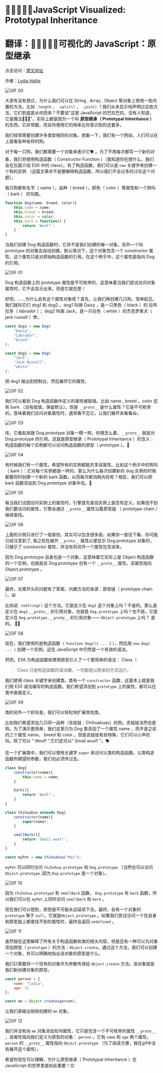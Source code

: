 # 🎉👨‍👩‍👧‍👧JavaScript Visualized: Prototypal Inheritance
# 翻译：🎉👨‍👩‍👧‍👧可视化的 JavaScript：原型继承

点击访问：[原文地址](https://dev.to/lydiahallie/javascript-visualized-prototypal-inheritance-47co)

作者：[Lydia Hallie](@lydiahallie)

![GIF 00](./illustrations/JSVisual05Prototypal/gif00.png)

大家有没有想过，为什么我们可以在 String , Array , Object 等对象上使用一些内置的方法，比如 `.length` ， `.split()` ， `.join()` ？我们从未显示地声明过这些方法，它们到底是从何而来？不要说“这是 JavaScript 的巴拉巴拉，没有人知道，它是魔法🧚🏻‍♂️”，实际上都是因为一个叫 **原型继承（ Prototypal Inheritance ）** 的东西。它非常酷，而且你使用它的频率比你意识到的还要多。

我们经常需要创建许多类型相同的对象。想象一下，我们有一个网站，人们可以在上面看各种各样的狗。

对于每一只狗，我们都需要一个对象来表示它🐕 。为了不用每次都写一个新的对象，我们将使用构造函数（ Constructor Function ）（我知道你在想什么，我们会在后面介绍 ES6 中的 class）。有了构造函数，我们可以是 `new` 关键字来创建一个狗的实例
（这篇文章并不是要解释构造函数，所以我们不会过多的讨论这个问题）。

每只狗都有名字（ name ），品种（ breed ），颜色（ color ）等属性和一个狗叫（ bark ） 的功能。

```javascript
function Dog(name, breed, color){
    this.name = name;
    this.breed = breed;
    this.color = color;
    this.bark = function() {
        return 'Woof!';
    }
}
```

当我们创建 Dog 构造函数时，它并不是我们创建的唯一对象。另外一个叫 prototype 的对象会自动创建。默认情况下，这个对象包含一个 constructor 属性，这个属性只是对原始构造函数的引用。在这个例子中，这个属性是指向 Dog 的引用。

![GIF 01](./illustrations/JSVisual05Prototypal/gif01.gif)

Dog 构造函数上的 prototype 属性是不可枚举的，这意味着当我们尝试访问对象属性时，它不会显示出来。但是它就在那！

好吧，……为什么会有这个属性对象呢？首先，让我们再创建几只狗。简单起见，我们就叫它们 dog1 和 dog2 。dog1 叫做 Daisy ，是一只黑色（ black ）的 拉布拉多（ labrador ）； dog2 叫做 Jack，是一只白色（ white ）的杰克罗素犬（ jack russell ）😎。

```javascript
const dog1 = new Dog(
    "Daisy",
    "Labrador",
    "black"
);

const dog2 = new Dog(
    "Jack",
    "Jack Russell",
    "white"
);
```

把 dog1 输出到控制台，然后展开它的属性。

![GIF 02](./illustrations/JSVisual05Prototypal/gif02.gif)

我们可以看到 Dog 构造函数中定义的属性被赋值。比如 name , breed ，color 还有 bark （没有赋值，保留默认）。但是 `__proto__` 是什么属性？它是不可枚举的，意味着我们访问对象属性时，通常看不见它。让我们展开来看看😃。 

![GIF 03](./illustrations/JSVisual05Prototypal/gif03.gif)

哇，它看起来跟 Dog.prototype 对象一模一样。你猜怎么着，`__proto__` 就是对 Dog.prototype 的引用。这就是原型继承（ Prototypal Inheritance ）的含义：构造函数的每个实例都可以访问构造函数的原型（ prototype ）。🤯

![GIF 04](./illustrations/JSVisual05Prototypal/gif04.gif)

有时候我们有一个属性，希望所有的实例都能共享该属性。比如这个例子中的狗叫（ bark ）：它对每个实例都是一样的，那么为什么每次创建新的 dog 实例的时候都要同时创建一个新的 bark 函数，从而每次都消耗内存呢？相反，我们可以把 bark 函数添加到 Dog.prototype 对象中去。🥳

![GIF 05](./illustrations/JSVisual05Prototypal/gif05.gif)

每当我们试图访问实例上的属性时，引擎首先查找实例上是否有定义。如果找不到我们要访问的属性，引擎会通过 `__proto__` 属性沿着原型链 （ prototype chain ）继续查找。

![GIF 06](./illustrations/JSVisual05Prototypal/gif06.gif)

上面的示例只进行了一层查找，其实可以包含很多层。如果你一直往下看，你可能已经注意到了, 我之前在展开 `__proto__` 属性以便显示 Dog.prototype 对象时，只展示了 consturctor 属性，并没有将另外一个属性包含进来。

因为 Dog.prototype 自身也是一个对象，这意味着它实际上是 Object 构造函数的一个实例。也就是说 Dog.prototype 也有一个 `__proto__` 属性，该属性指向 Object.prototype 。

![GIF 07](./illustrations/JSVisual05Prototypal/gif07.gif)

最终，文章开头的问题有了答案，内置方法的来源：原型链（ prototype chain ）。😃

比如说 `.toString()` 这个方法。它是定义在 `dog1` 这个对象上吗？不是的。那么是定义在 `dog1.__proto__` 的引用对象，也就是 `Dog.prototype` 上吗？也不是。它是定义在 `Dog.prototype.__protp__` 的引用对象—— `Object.prototype` 上吗？ 是的。 🙌🏼

![GIF 08](./illustrations/JSVisual05Prototypal/gif08.gif)

现在，我们使用的是构造函数（ `function Dog(){ ... }` ），然后用 `new Dog( ... )` 创建一个实例。这在 JavaScript 中仍然是一个有效的语法。

然而，ES6 为构造函数和使用原型引入了一个更简单的语法： Class ！

> Class 只是构造函数的语法糖，一切都是以原来的方式运行。

我们使用 class 关键字来创建类。类有一个 `constructor` 函数，这基本上就是我们用 ES5 语法编写的构造函数。我们希望添加到 `prototype` 上的属性，都可以在类中直接定义。

![GIF 09](./illustrations/JSVisual05Prototypal/gif09.gif)

类的另外一个好处是，我们可以轻松地扩展其他类。

比如我们希望添加几只同一品种（吉娃娃：Chihuahuas）的狗。吉娃娃当然也是狗。为了演示更简单，我们这里只为 Dog 类添加了一个属性 name ，而不是之前的三个属性 name， breed 和 color 。但是吉娃娃有些特殊，它们可以小声的叫。除了可以 “ Woof! ”,它们还可以“ Small woof! ”。🐕

在一个扩展类中，我们可以使用关键字 `super` 来访问父类的构造函数。父类构造函数所期望的参数，我们也必须传过去。

```javascript
class Dog{
    constructor(name){
        this.name = name;
    }

    bark(){
        return 'Woof!';
    }
}

class Chihuahua extends Dog{
    constructor(name){
        super(name);
    }

    smallBark(){
        return 'Small woof!';
    }
}

const myPet = new Chihuahua("Max");
```

`myPet` 可以同时访问 `Chihuhua.prototype` 和 `Dog.prototype` （当然也可以访问 `Object.prototype` ,因为 `Dog.prototype` 是一个对象）。

![GIF 10](./illustrations/JSVisual05Prototypal/gif10.gif)

因为 `Chihuhua.prototype` 有 `smallBark` 函数， `Dog.prototype` 有 `bark` 函数，所以我们可以在 `myPet` 上同时访问 `smallBark` 和 `bark` 。

现在我们可以想到，原型链不可能永远延续下去。最终，会有一个对象的 `prototype` 等于 `null`，它就是`Object.prototype` 。如果我们尝试访问一个在自身和原型链上都查找不到的属性时，最终会返回 `undefined` 。

![GIF 11](./illustrations/JSVisual05Prototypal/gif11.gif)

虽然我在这里解释了所有关于构造函数和类的相关内容，但是还有一种可以为对象添加原型（ `prototype` ）的方法：`Object.create`。通过这个方法，我们可以创建一个对象，并可以明确地指出该对象的原型是什么。

我们只需要将一个现有的对象作为参数传递给 `Object.create` 方法。该对象就是我们新创建对象的原型。

```javascript
const person = {
    name: "Lydia",
    age: 31
};

const me = Object.create(person);
```

让我们来输出刚刚创建的 `me` 对象。

![GIF 12](./illustrations/JSVisual05Prototypal/gif12.gif)

我们并没有向 `me` 对象添加任何属性，它只是包含一个不可枚举的属性 `__proto__` ，该属性指向我们定义为原型的对象： `person` ，它有 `name` 和 `age` 两个属性。 `person` 的 `__proto__` 属性指向 `Object.prototype` （为了阅读方便，我在gif中没有展开这个属性）。

希望你现在可以理解，为什么原型继承（ Prototypal Inheritance ）在 JavaScript 的世界里是如此重要！😊